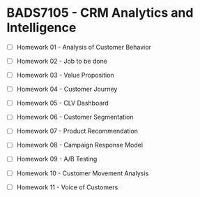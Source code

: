 # BADS7105 - CRM Analytics and Intelligence

- [ ] Homework 01 - Analysis of Customer Behavior

- [ ] Homework 02 - Job to be done

- [ ] Homework 03 - Value Proposition

- [ ] Homework 04 - Customer Journey

- [ ] Homework 05 - CLV Dashboard

- [ ] Homework 06 - Customer Segmentation

- [ ] Homework 07 - Product Recommendation

- [ ] Homework 08 - Campaign Response Model

- [ ] Homework 09 - A/B Testing

- [ ] Homework 10 - Customer Movement Analysis

- [ ] Homework 11 - Voice of Customers
